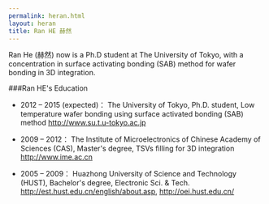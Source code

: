 ```yaml
---
permalink: heran.html
layout: heran
title: Ran HE 赫然
---
```

Ran He (赫然) now is a Ph.D student at The University of Tokyo, with a concentration in surface activating bonding (SAB) method for wafer bonding in 3D integration.

###Ran HE's Education
* 2012 – 2015 (expected)：
The University of Tokyo,
Ph.D. student, Low temperature wafer bonding using surface activated bonding (SAB) method
http://www.su.t.u-tokyo.ac.jp

* 2009 – 2012：
The Institute of Microelectronics of Chinese Academy of Sciences (CAS),
Master's degree, TSVs filling for 3D integration
http://www.ime.ac.cn

* 2005 – 2009：
Huazhong University of Science and Technology (HUST),
Bachelor's degree, Electronic Sci. & Tech.
http://est.hust.edu.cn/english/about.asp, http://oei.hust.edu.cn/
